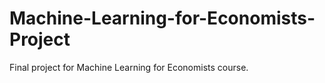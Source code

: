 # Machine-Learning-for-Economists-Project
Final project for Machine Learning for Economists course.
